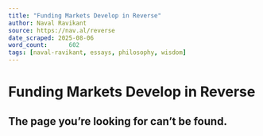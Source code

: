```yaml
---
title: "Funding Markets Develop in Reverse"
author: Naval Ravikant
source: https://nav.al/reverse
date_scraped: 2025-08-06
word_count:      602
tags: [naval-ravikant, essays, philosophy, wisdom]
---
```


# Funding Markets Develop in Reverse

## The page you’re looking for can’t be found.
